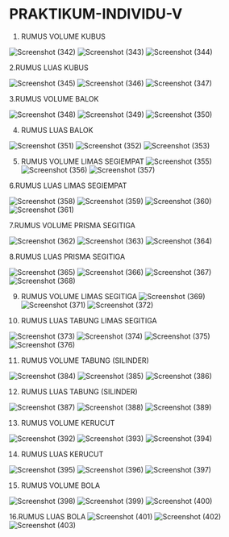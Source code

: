 # PRAKTIKUM-INDIVIDU-V
1. RUMUS VOLUME KUBUS 

![Screenshot (342)](https://user-images.githubusercontent.com/93031458/140032890-cc434897-7264-43db-a97f-df7a27bcfdf1.png)
![Screenshot (343)](https://user-images.githubusercontent.com/93031458/140032916-61c8d9be-e64a-43b3-96c4-984e462d4583.png)
![Screenshot (344)](https://user-images.githubusercontent.com/93031458/140032929-6a7094d0-a56d-40ff-b967-778e2f51d824.png)

2.RUMUS LUAS KUBUS

![Screenshot (345)](https://user-images.githubusercontent.com/93031458/140032968-58ea3f0f-09a1-492f-89d2-3c7af849d672.png)
![Screenshot (346)](https://user-images.githubusercontent.com/93031458/140032982-6dd36999-bc3d-4592-9d0a-cf21663cd4da.png)
![Screenshot (347)](https://user-images.githubusercontent.com/93031458/140033004-752258d0-7897-4566-991e-d7e5b247e227.png)

3.RUMUS VOLUME BALOK

![Screenshot (348)](https://user-images.githubusercontent.com/93031458/140033043-c48f42cf-9e57-4236-b636-2eb9474ff534.png)
![Screenshot (349)](https://user-images.githubusercontent.com/93031458/140033063-5b0d2a80-dd2a-458d-99e1-13309ab56057.png)
![Screenshot (350)](https://user-images.githubusercontent.com/93031458/140033081-34186fe2-f3b3-4dc1-b3ee-c34862e67404.png)

4. RUMUS LUAS BALOK

![Screenshot (351)](https://user-images.githubusercontent.com/93031458/140033105-376342f8-4458-4475-b6b5-8cec6afea8ba.png)
![Screenshot (352)](https://user-images.githubusercontent.com/93031458/140033122-52a835c9-2556-40d4-a58a-36f218c885e8.png)
![Screenshot (353)](https://user-images.githubusercontent.com/93031458/140033141-b8d86be7-4656-44c3-97de-8c0d7f1a9b65.png)

5. RUMUS VOLUME LIMAS SEGIEMPAT
![Screenshot (355)](https://user-images.githubusercontent.com/93031458/140033221-d8e6f843-8fec-4010-b200-b7153bf7523c.png)
![Screenshot (356)](https://user-images.githubusercontent.com/93031458/140033259-83c04fab-84c5-4662-9bb8-f7aa7b5ed460.png)
![Screenshot (357)](https://user-images.githubusercontent.com/93031458/140033296-5bbea76e-0eb1-4230-8409-22e9c5933f87.png)

6.RUMUS LUAS LIMAS SEGIEMPAT

![Screenshot (358)](https://user-images.githubusercontent.com/93031458/140033331-43387cac-61e8-4c3c-bdfd-507eb3005760.png)
![Screenshot (359)](https://user-images.githubusercontent.com/93031458/140033346-c4dedc9d-11d3-4ef6-bdfc-31d809ef978d.png)
![Screenshot (360)](https://user-images.githubusercontent.com/93031458/140033383-0767bc78-5703-4275-aeb9-4c4178ac83ee.png)
![Screenshot (361)](https://user-images.githubusercontent.com/93031458/140033410-3b9e7c1e-213b-466b-b329-00636545d111.png)

7.RUMUS VOLUME PRISMA SEGITIGA

![Screenshot (362)](https://user-images.githubusercontent.com/93031458/140033475-d6a920cb-a080-47ad-b260-147a92672369.png)
![Screenshot (363)](https://user-images.githubusercontent.com/93031458/140033497-a8af64e1-7f81-4225-a44f-411629b4cf66.png)
![Screenshot (364)](https://user-images.githubusercontent.com/93031458/140033510-8aedf2e3-6c10-4033-9e76-0beb46cab880.png)

8.RUMUS LUAS PRISMA SEGITIGA

![Screenshot (365)](https://user-images.githubusercontent.com/93031458/140033544-c3f80afe-e746-4aef-9f67-4d772052db85.png)
![Screenshot (366)](https://user-images.githubusercontent.com/93031458/140033562-16b83f23-eac7-4ea6-b19f-fd22349aacb3.png)
![Screenshot (367)](https://user-images.githubusercontent.com/93031458/140033590-a0182059-f992-4a31-a5a5-0f170713d464.png)
![Screenshot (368)](https://user-images.githubusercontent.com/93031458/140033639-d1a557a9-9d0d-4c2b-8a2e-c699af8939c8.png)

9. RUMUS VOLUME LIMAS SEGITIGA
![Screenshot (369)](https://user-images.githubusercontent.com/93031458/140033691-670b0fe5-5787-497a-9fd9-6703b1e99752.png)
![Screenshot (371)](https://user-images.githubusercontent.com/93031458/140033718-df051663-53ef-4eb9-bdf1-45b42a9a1192.png)
![Screenshot (372)](https://user-images.githubusercontent.com/93031458/140033754-fe74c71e-a18b-4482-bd52-8147575606a9.png)

10. RUMUS LUAS TABUNG LIMAS SEGITIGA

![Screenshot (373)](https://user-images.githubusercontent.com/93031458/140033886-eae20d41-a690-49d3-94fe-30f634c432fc.png)
![Screenshot (374)](https://user-images.githubusercontent.com/93031458/140033916-6ea49023-7019-4ea0-824a-611ba383a45d.png)
![Screenshot (375)](https://user-images.githubusercontent.com/93031458/140033952-ef2b992e-0308-47ac-a944-da41c0c7f42e.png)
![Screenshot (376)](https://user-images.githubusercontent.com/93031458/140033982-5f91fb5a-a382-4163-bc19-cc8d4c97a94b.png) 

11. RUMUS VOLUME TABUNG (SILINDER)

![Screenshot (384)](https://user-images.githubusercontent.com/93031458/140034255-5182c3fc-b3ce-46e9-a6ed-185d5509c8c8.png)
![Screenshot (385)](https://user-images.githubusercontent.com/93031458/140034294-b81cc099-c58c-4f4a-a9c0-6c973377d6b6.png)
![Screenshot (386)](https://user-images.githubusercontent.com/93031458/140034313-e96e971b-8283-41a7-bf0d-b931b0957362.png)

12. RUMUS LUAS TABUNG (SILINDER)

![Screenshot (387)](https://user-images.githubusercontent.com/93031458/140034341-01c0faf9-a777-417e-b1c3-57a52ec41ebc.png)
![Screenshot (388)](https://user-images.githubusercontent.com/93031458/140034408-e3b68cc0-31d0-4839-9866-3f5ee5d2eeba.png)
![Screenshot (389)](https://user-images.githubusercontent.com/93031458/140034421-28a0ecf6-e5c4-4a36-b472-df5165040c91.png)

13. RUMUS VOLUME KERUCUT 

![Screenshot (392)](https://user-images.githubusercontent.com/93031458/140034463-ee5661b8-dd83-447c-86ab-e8a2343629fe.png)
![Screenshot (393)](https://user-images.githubusercontent.com/93031458/140034497-0209e07f-2b62-4fb0-8301-13ce3f196871.png)
![Screenshot (394)](https://user-images.githubusercontent.com/93031458/140034540-4ec0d9e5-52ed-48c4-a6a1-2c8011ceff45.png)

14. RUMUS LUAS KERUCUT

![Screenshot (395)](https://user-images.githubusercontent.com/93031458/140034574-f47a360e-7ce5-4066-b478-43bf7db14d39.png)
![Screenshot (396)](https://user-images.githubusercontent.com/93031458/140034598-46bdf95b-6d39-4093-b586-d3ce5505fa68.png)
![Screenshot (397)](https://user-images.githubusercontent.com/93031458/140034614-67fbadd3-1012-40b7-9078-76c0e36de968.png)

15. RUMUS VOLUME BOLA

![Screenshot (398)](https://user-images.githubusercontent.com/93031458/140034634-f7d2080a-a7ee-4f44-9880-cf1c70f66bde.png)
![Screenshot (399)](https://user-images.githubusercontent.com/93031458/140034647-cd3d9f5d-9748-4b44-abe7-5aea8921f28c.png)
![Screenshot (400)](https://user-images.githubusercontent.com/93031458/140034666-abb95a92-213f-4709-9083-2b40f74660d5.png)

16.RUMUS LUAS BOLA
![Screenshot (401)](https://user-images.githubusercontent.com/93031458/140034690-7a9aaefd-1c1b-4ca1-99a5-cc4f107479fc.png)
![Screenshot (402)](https://user-images.githubusercontent.com/93031458/140034703-e1118672-89ba-4d58-b66d-c954ecf298ef.png)
![Screenshot (403)](https://user-images.githubusercontent.com/93031458/140034734-26026bed-aef1-44ac-bcd8-2555a9ef119e.png)
